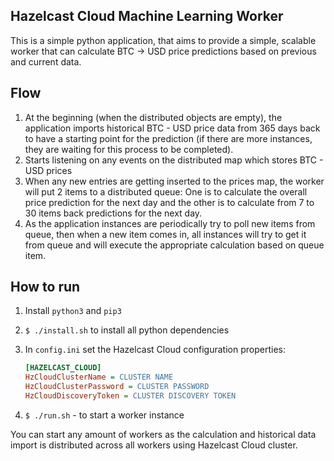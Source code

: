 Hazelcast Cloud Machine Learning Worker
---
This is a simple python application, 
that aims to provide a simple, scalable worker that can calculate BTC -> USD price predictions
based on previous and current data.

Flow
---
1. At the beginning (when the distributed objects are empty), the application imports historical BTC - USD price data
from 365 days back to have a starting point for the prediction (if there are more instances, they are waiting for this process to be completed).
2. Starts listening on any events on the distributed map which stores BTC - USD prices
3. When any new entries are getting inserted to the prices map, the worker will put 2 items to a distributed queue: 
One is to calculate the overall price prediction for the next day and the other is to calculate from 7 to 30 items back predictions for the next day.
4. As the application instances are periodically try to poll new items from queue, then when a new item comes in, all instances will try to get it from queue and will execute the appropriate calculation based on queue item.

How to run
---
1. Install `python3` and `pip3`
2. `$ ./install.sh` to install all python dependencies
3. In `config.ini` set the Hazelcast Cloud configuration properties:
    ```ini
    [HAZELCAST_CLOUD]
    HzCloudClusterName = CLUSTER NAME
    HzCloudClusterPassword = CLUSTER PASSWORD
    HzCloudDiscoveryToken = CLUSTER DISCOVERY TOKEN
    ```

4. `$ ./run.sh` - to start a worker instance

You can start any amount of workers as the calculation and historical data import
is distributed across all workers using Hazelcast Cloud cluster.
